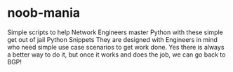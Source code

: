 # noob-mania
Simple scripts to help Network Engineers master Python with these simple get out of jail  Python Snippets
They are designed with Engineers in mind who need simple use case scenarios to get work done.
Yes there is always a better way to do it, but once it works and does the job, we can go back to BGP!
